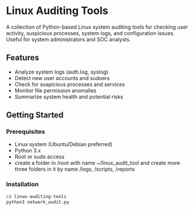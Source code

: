 # Linux Auditing Tools

A collection of Python-based Linux system auditing tools for checking user activity, suspicious processes, system logs, and configuration issues. 
Useful for system administrators and SOC analysts.

##  Features

- Analyze system logs (auth.log, syslog)
- Detect new user accounts and sudoers
- Check for suspicious processes and services
- Monitor file permission anomalies
- Summarize system health and potential risks

##  Getting Started

### Prerequisites

- Linux system (Ubuntu/Debian preferred)
- Python 3.x
- Root or sudo access
- create a folder in /root with name ~/linux_audit_tool and create more three folders in it by name /logs, /scripts, /reports

### Installation

```bash
cd linux-auditing-tools
python3 network_audit.py
